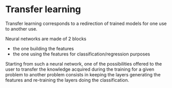# Transfer learning

Transfer learning corresponds to a redirection of trained models for one use to another use.

Neural networks are made of 2 blocks

- the one building the features
- the one using the features for classification/regression purposes



Starting from such a neural network, one of the possibilities offered to the user to transfer the knowledge acquired during the training for a given problem to another problem consists in keeping the layers generating the features and re-training the layers doing the classification.